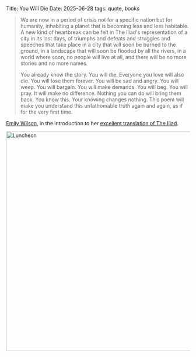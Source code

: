 Title: You Will Die
Date: 2025-06-28
tags: quote, books

> We are now in a period of crisis not for a specific nation but for humanity, inhabiting a planet that is becoming less and less habitable. A new kind of heartbreak can be felt in The Iliad's representation of a city in its last days, of triumphs and defeats and struggles and speeches that take place in a city that will soon be burned to the ground, in a landscape that will soon be flooded by all the rivers, in a world where soon, no people will live at all, and there will be no more stories and no more names.
> 
> You already know the story. You will die. Everyone you love will also die. You will lose them forever. You will be sad and angry. You will weep. You will bargain. You will make demands. You will beg. You will pray. It will make no difference. Nothing you can do will bring them back. You know this. Your knowing changes nothing. This poem will make you understand this unfathomable truth again and again, as if for the very first time.

[Emily Wilson](https://en.wikipedia.org/wiki/Emily_Wilson_(classicist)), in the introduction to her [excellent translation of The Iliad](https://bookshop.org/p/books/the-iliad-homer/17147944?ean=9781324001805).

<a href="https://www.flickr.com/photos/pigmonkey/54620494709/in/dateposted/" title="Luncheon"><img src="https://live.staticflickr.com/65535/54620494709_b6887f264c_c.jpg" width="800" height="600" alt="Luncheon"/></a>
